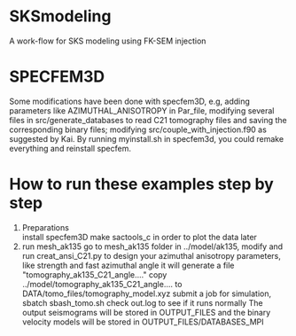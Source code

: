 # SKSmodeling
A work-flow for SKS modeling using FK-SEM injection

# SPECFEM3D
Some modifications have been done with specfem3D, e.g, adding parameters like AZIMUTHAL_ANISOTROPY in Par_file, modifying several files in src/generate_databases to read C21 tomography files and saving the corresponding binary files; modifying src/couple_with_injection.f90 as suggested by Kai.
By running myinstall.sh in specfem3d, you could remake everything and reinstall specfem.

# How to run these examples step by step
1. Preparations\
   install specfem3D
   make sactools_c in order to plot the data later
1. run mesh_ak135
   go to mesh_ak135 folder
   in ../model/ak135, modify and run creat_ansi_C21.py to design your azimuthal anisotropy parameters, like strength and fast azimuthal angle
   it will generate a file "tomography_ak135_C21_angle...."
   copy ../model/tomography_ak135_C21_angle.... to DATA/tomo_files/tomography_model.xyz
   submit a job for simulation, sbatch sbash_tomo.sh
   check out.log to see if it runs normally
   The output seismograms will be stored in OUTPUT_FILES and the binary velocity models will be stored in OUTPUT_FILES/DATABASES_MPI

